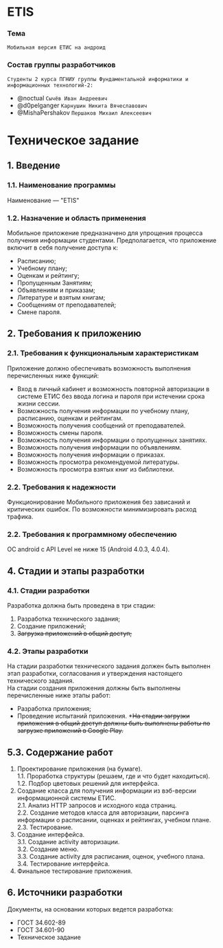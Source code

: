 # ETIS
### Тема
    Мобильная версия ЕТИС на андроид
### Состав группы разработчиков
`Студенты 2 курса ПГНИУ группы Фундаментальной информатики и информационных технологий-2:`
* @noctual `Сычёв Иван Андреевич`
* @d0pelganger `Карнушин Никита Вячеславович` 
* @MishaPershakov `Першаков Михаил Алексеевич`
# Техническое задание
## 1. Введение  
### 1.1. Наименование программы  
Наименование — "ETIS"
### 1.2. Назначение и область применения  
Мобильное приложение предназначено для упрощения процесса получения информации студентами.
Предполагается, что приложение включит в себя получение доступа к:  
* Расписанию;  
* Учебному плану;
* Оценкам и рейтингу;
* Пропущенным Занятиям;
* Объявлениям и приказам;
* Литературе и взятым книгам;
* Сообщениям от преподавателей;
* Смене пароля.
## 2. Требования к приложению
### 2.1. Требования к функциональным характеристикам  
Приложение должно обеспечивать возможность выполнения перечисленных
ниже функций:  
* Вход в личный кабинет и возможность повторной авторизации в системе ЕТИС без ввода логина и пароля при истечении срока жизни сессии.  
* Возможность получения информации по учебному плану, расписанию, оценкам и рейтингам.
* Возможность получения сообщений от преподавателей.
* Возможность смены пароля.
* Возможность получения информации о пропущенных занятиях.
* Возможность получения информации по объявлениям.
* Возможность получения информации о приказах.
* Возможность просмотра рекомендуемой литературы.
* Возможность просмотра взятых книг из библиотеки.
### 2.2. Требования к надежности
Функционирование Мобильного приложения без зависаний и критических ошибок. По возможности минимизировать расход трафика. 
### 2.2. Требования к программному обеспечению
ОС android с API Level не ниже 15 (Android 4.0.3, 4.0.4).
## 4. Стадии и этапы разработки
### 4.1. Стадии разработки
Разработка должна быть проведена в три стадии:
1. Разработка технического задания;
2. Создание приложений;
3. ~~Загрузка приложений в общий доступ;~~
### 4.2. Этапы разработки
На стадии разработки технического задания должен быть выполнен этап разработки, согласования и утверждения настоящего технического задания.  
На стадии создания приложения должны быть выполнены перечисленные
ниже этапы работ:  
* Разработка приложения;
* Проведение испытаний приложения.
*~~На стадии загрузки приложения в общий доступ должны быть выполнены работы по загрузке приложений в Google Play.~~
## 5.3. Содержание работ
1. Проектирование приложения (на бумаге).  
1.1. Проработка структуры (решаем, где и что будет находиться).  
1.2. Подбор цветовых решений для интерфейса.  
2. Создание класса для получения информации из вэб-версии информационной системы ЕТИС.  
2.1. Анализ HTTP запросов и исходного кода страниц.  
2.2. Создание методов класса для авторизации, парсинга информации о расписании, оценках и рейтингах, учебном плане.  
2.3. Тестирование.  
3. Создание интерфейса.  
3.1. Создание activity авторизации.  
3.2. Создание меню.  
3.3. Создание activity для расписания, оценок, учебного плана.  
3.4. Тестирование интерфейса.    
5. Финальное тестирование приложения.  
## 6. Источники разработки
Документы, на основании которых ведется разработка:  
* ГОСТ 34.602-89  
* ГОСТ 34.601-90  
* Техническое задание
